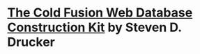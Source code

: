 # [The Cold Fusion Web Database Construction Kit](https://www.amazon.com/Cold-Fusion-Web-Database-Construction/dp/0789709708/ref=sr_1_4?crid=1DVK8PK2W9GZW&dib=eyJ2IjoiMSJ9.XxQkYOEVp9aPsSanS1AhAqupe0g57xZQZCWr6cwggXs4U3RSPfg9avSlsP28FDuGLxn2bOabP6FFb6weoed6gS5TIGpPMR0asNTNBfsqFY7eYQbOnG_xWRiMIWFVLagx.Ey_ZGeKQC91bQytvOwETp0qMaiy5vh2z9O7yOhOXoHI&dib_tag=se&keywords=The+Cold+Fusion+Web+Database+Construction+Kit+%28Paperback%29&qid=1745592537&s=books&sprefix=the+cold+fusion+web+database+construction+kit+paperback+%2Cstripbooks%2C93&sr=1-4#averageCustomerReviewsAnchor) by Steven D. Drucker
